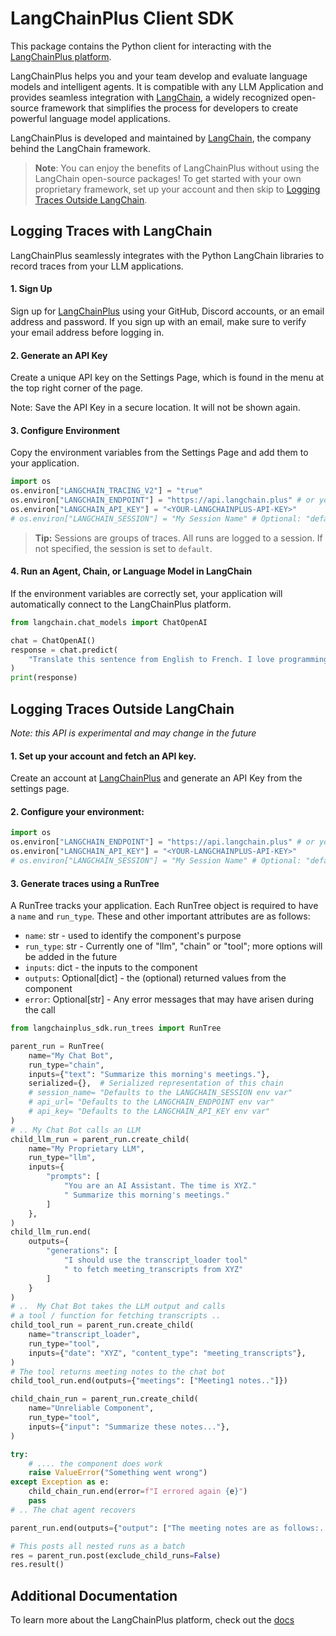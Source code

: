 # LangChainPlus Client SDK

This package contains the Python client for interacting with the [LangChainPlus platform](https://www.langchain.plus/).

LangChainPlus helps you and your team develop and evaluate language models and intelligent agents. It is compatible with any LLM Application and provides seamless integration with [LangChain](https://github.com/hwchase17/langchain), a widely recognized open-source framework that simplifies the process for developers to create powerful language model applications.

LangChainPlus is developed and maintained by [LangChain](https://langchain.com/), the company behind the LangChain framework.

> **Note**: You can enjoy the benefits of LangChainPlus without using the LangChain open-source packages! To get started with your own proprietary framework, set up your account and then skip to [Logging Traces Outside LangChain](#logging-traces-outside-langchain).

## Logging Traces with LangChain

LangChainPlus seamlessly integrates with the Python LangChain libraries to record traces from your LLM applications.

#### 1. Sign Up

Sign up for [LangChainPlus](https://www.langchain.plus/) using your GitHub, Discord accounts, or an email address and password. If you sign up with an email, make sure to verify your email address before logging in.

#### 2. Generate an API Key

Create a unique API key on the Settings Page, which is found in the menu at the top right corner of the page.

Note: Save the API Key in a secure location. It will not be shown again.

#### 3. Configure Environment

Copy the environment variables from the Settings Page and add them to your application.

```python
import os
os.environ["LANGCHAIN_TRACING_V2"] = "true"
os.environ["LANGCHAIN_ENDPOINT"] = "https://api.langchain.plus" # or your own server
os.environ["LANGCHAIN_API_KEY"] = "<YOUR-LANGCHAINPLUS-API-KEY>"
# os.environ["LANGCHAIN_SESSION"] = "My Session Name" # Optional: "default" is used if not set
```

> **Tip:** Sessions are groups of traces. All runs are logged to a session. If not specified, the session is set to `default`.

#### 4. Run an Agent, Chain, or Language Model in LangChain

If the environment variables are correctly set, your application will automatically connect to the LangChainPlus platform.

```python
from langchain.chat_models import ChatOpenAI

chat = ChatOpenAI()
response = chat.predict(
    "Translate this sentence from English to French. I love programming."
)
print(response)
```

## Logging Traces Outside LangChain

_Note: this API is experimental and may change in the future_

#### 1. Set up your account and fetch an API key.

Create an account at [LangChainPlus](https://www.langchain.plus/) and generate an API Key from the settings page.

#### 2. Configure your environment:

```python
import os
os.environ["LANGCHAIN_ENDPOINT"] = "https://api.langchain.plus" # or your own server
os.environ["LANGCHAIN_API_KEY"] = "<YOUR-LANGCHAINPLUS-API-KEY>"
# os.environ["LANGCHAIN_SESSION"] = "My Session Name" # Optional: "default" is used if not set
```

#### 3. Generate traces using a RunTree

A RunTree tracks your application. Each RunTree object is required to have a `name` and `run_type`. These and other important attributes are as follows:

- `name`: str - used to identify the component's purpose
- `run_type`: str - Currently one of "llm", "chain" or "tool"; more options will be added in the future
- `inputs`: dict - the inputs to the component
- `outputs`: Optional[dict] - the (optional) returned values from the component
- `error`: Optional[str] - Any error messages that may have arisen during the call

```python
from langchainplus_sdk.run_trees import RunTree

parent_run = RunTree(
    name="My Chat Bot",
    run_type="chain",
    inputs={"text": "Summarize this morning's meetings."},
    serialized={},  # Serialized representation of this chain
    # session_name= "Defaults to the LANGCHAIN_SESSION env var"
    # api_url= "Defaults to the LANGCHAIN_ENDPOINT env var"
    # api_key= "Defaults to the LANGCHAIN_API_KEY env var"
)
# .. My Chat Bot calls an LLM
child_llm_run = parent_run.create_child(
    name="My Proprietary LLM",
    run_type="llm",
    inputs={
        "prompts": [
            "You are an AI Assistant. The time is XYZ."
            " Summarize this morning's meetings."
        ]
    },
)
child_llm_run.end(
    outputs={
        "generations": [
            "I should use the transcript_loader tool"
            " to fetch meeting_transcripts from XYZ"
        ]
    }
)
# ..  My Chat Bot takes the LLM output and calls
# a tool / function for fetching transcripts ..
child_tool_run = parent_run.create_child(
    name="transcript_loader",
    run_type="tool",
    inputs={"date": "XYZ", "content_type": "meeting_transcripts"},
)
# The tool returns meeting notes to the chat bot
child_tool_run.end(outputs={"meetings": ["Meeting1 notes.."]})

child_chain_run = parent_run.create_child(
    name="Unreliable Component",
    run_type="tool",
    inputs={"input": "Summarize these notes..."},
)

try:
    # .... the component does work
    raise ValueError("Something went wrong")
except Exception as e:
    child_chain_run.end(error=f"I errored again {e}")
    pass
# .. The chat agent recovers

parent_run.end(outputs={"output": ["The meeting notes are as follows:..."]})

# This posts all nested runs as a batch
res = parent_run.post(exclude_child_runs=False)
res.result()
```

## Additional Documentation

To learn more about the LangChainPlus platform, check out the [docs](https://docs.langchain.plus/docs/)
